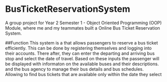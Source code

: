 # BusTicketReservationSystem
A group project for Year 2 Semester 1 - Object Oriented Programming (OOP) Module, where me and my teammates built a Online Bus Ticket Reservation System.

##Function
This system is a that allows passengers to reserve a bus ticket efficiently. This can be done by registering themselves and logging into their accounts. There after, they can enter the departing and arriving bus stop and select the date of travel. Based on these inputs the passenger will be displayed with informaton on the available buses and their descriptions.  and the bus agency to manage their bus details and bus schedules. Allowing  to find bus tickets that are available only within the date they select  


